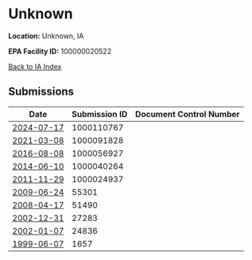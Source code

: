 # Unknown

**Location:** Unknown, IA

**EPA Facility ID:** 100000020522

[Back to IA Index](../../index.md)

## Submissions

| Date | Submission ID | Document Control Number |
|------|--------------|-------------------------|
| [2024-07-17](submissions/1000110767.md) | 1000110767 |  |
| [2021-03-08](submissions/1000091828.md) | 1000091828 |  |
| [2016-08-08](submissions/1000056927.md) | 1000056927 |  |
| [2014-06-10](submissions/1000040264.md) | 1000040264 |  |
| [2011-11-29](submissions/1000024937.md) | 1000024937 |  |
| [2009-06-24](submissions/55301.md) | 55301 |  |
| [2008-04-17](submissions/51490.md) | 51490 |  |
| [2002-12-31](submissions/27283.md) | 27283 |  |
| [2002-01-07](submissions/24836.md) | 24836 |  |
| [1999-06-07](submissions/1657.md) | 1657 |  |
